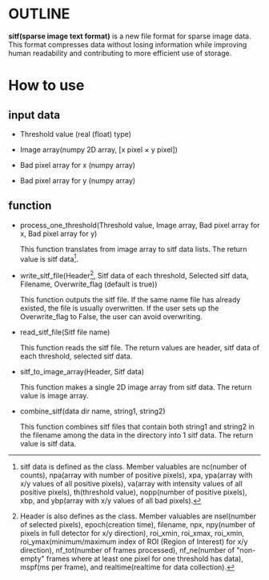# OUTLINE

**sitf(sparse image text format)** is a new file format for sparse image data. This format compresses data without losing information while improving human readability and contributing to more efficient use of storage.

# How to use
## input data
* Threshold value (real (float) type)

* Image array(numpy 2D array, [x pixel $\times$ y pixel])

* Bad pixel array for x (numpy array)

* Bad pixel array for y (numpy array)

## function
* process_one_threshold(Threshold value, Image array, Bad pixel array for x, Bad pixel array for y)

  This function translates from image array to sitf data lists. The return value is sitf data[^1].

* write_sitf_file(Header[^2], Sitf data of each threshold, Selected sitf data, Filename, Overwrite_flag (default is true))

  This function outputs the sitf file. If the same name file has already existed, the file is usually overwritten. If the user sets up the Overwrite_flag to False, the user can avoid overwriting.

* read_sitf_file(Sitf file name)

  This function reads the sitf file. The return values are header, sitf data of each threshold, selected sitf data.

* sitf_to_image_array(Header, Sitf data)

  This function makes a single 2D image array from sitf data. The return value is image array.

* combine_sitf(data dir name, string1, string2)

  This function combines sitf files that contain both string1 and string2 in the filename among the data in the directory into 1 sitf data. The return value is sitf data.

  [^1]: sitf data is defined as the class. Member valuables are nc(number of counts), npa(array with number of positive pixels), xpa, ypa(array with x/y values of all positive pixels), va(array with intensity values of all positive pixels), th(threshold value), nopp(number of positive pixels), xbp, and ybp(array with x/y values of all bad pixels).
  [^2]: Header is also defines as the class. Member valuables are nsel(number of selected pixels), epoch(creation time), filename, npx, npy(number of pixels in full detector for x/y direction), roi_xmin, roi_xmax, roi_xmin, roi_ymax(minimum/maximum index of ROI (Region of Interest) for x/y direction), nf_tot(number of frames processed), nf_ne(number of "non-empty" frames where at least one pixel for one threshold has data), mspf(ms per frame), and realtime(realtime for data collection).
